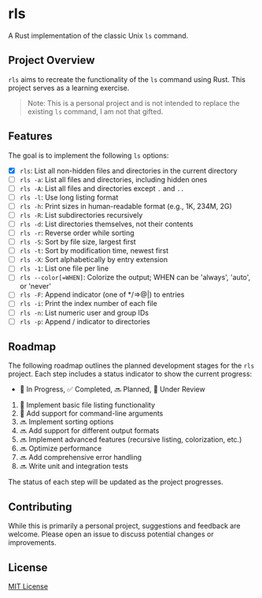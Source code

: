 # rls

A Rust implementation of the classic Unix `ls` command.

## Project Overview

`rls` aims to recreate the functionality of the `ls` command using Rust. This project serves as a learning exercise.

> Note: This is a personal project and is not intended to replace the existing `ls` command, I am not that gifted.

## Features

The goal is to implement the following `ls` options:

- [x] `rls`: List all non-hidden files and directories in the current directory
- [ ] `rls -a`: List all files and directories, including hidden ones
- [ ] `rls -A`: List all files and directories except `.` and `..`
- [ ] `rls -l`: Use long listing format
- [ ] `rls -h`: Print sizes in human-readable format (e.g., 1K, 234M, 2G)
- [ ] `rls -R`: List subdirectories recursively
- [ ] `rls -d`: List directories themselves, not their contents
- [ ] `rls -r`: Reverse order while sorting
- [ ] `rls -S`: Sort by file size, largest first
- [ ] `rls -t`: Sort by modification time, newest first
- [ ] `rls -X`: Sort alphabetically by entry extension
- [ ] `rls -1`: List one file per line
- [ ] `rls --color[=WHEN]`: Colorize the output; WHEN can be 'always', 'auto', or 'never'
- [ ] `rls -F`: Append indicator (one of */=>@|) to entries
- [ ] `rls -i`: Print the index number of each file
- [ ] `rls -n`: List numeric user and group IDs
- [ ] `rls -p`: Append / indicator to directories

## Roadmap

The following roadmap outlines the planned development stages for the `rls` project. Each step includes a status indicator to show the current progress:

- 🚀 In Progress, ✅ Completed, 🔜 Planned, 🔄 Under Review

1. 🔄 Implement basic file listing functionality
2. 🚀 Add support for command-line arguments
3. 🔜 Implement sorting options
4. 🔜 Add support for different output formats
5. 🔜 Implement advanced features (recursive listing, colorization, etc.)
6. 🔜 Optimize performance
7. 🔜 Add comprehensive error handling
8. 🔜 Write unit and integration tests

The status of each step will be updated as the project progresses.

## Contributing

While this is primarily a personal project, suggestions and feedback are welcome. Please open an issue to discuss potential changes or improvements.

## License

[MIT License](LICENSE)
